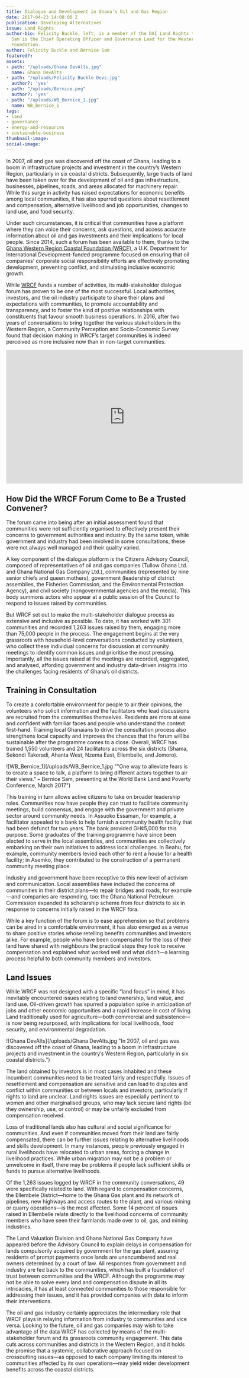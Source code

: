 ```yaml
---
title: Dialogue and Development in Ghana’s Oil and Gas Region
date: 2017-04-23 14:08:00 Z
publication: Developing Alternatives
issue: Land Rights
author-bio: Felicity Buckle, left, is a member of the DAI Land Rights team and Bernice
  Sam is the Chief Operating Officer and Governance Lead for the Western Region Coastal
  Foundation.
author: Felicity Buckle and Bernice Sam
featured?: 
assets:
- path: "/uploads/Ghana DevAlts.jpg"
  name: Ghana DevAlts
- path: "/uploads/Felicity Buckle Devs.jpg"
  author?: 'yes'
- path: "/uploads/Bernice.png"
  author?: 'yes'
- path: "/uploads/WB_Bernice_1.jpg"
  name: WB_Bernice_1
tags:
- land
- governance
- energy-and-resources
- sustainable-business
thumbnail-image:
social-image:
---
```


In 2007, oil and gas was discovered off the coast of Ghana, leading to a boom in infrastructure projects and investment in the country’s Western Region, particularly in six coastal districts. Subsequently, large tracts of land have been taken over for the development of oil and gas infrastructure, businesses, pipelines, roads, and areas allocated for machinery repair. While this surge in activity has raised expectations for economic benefits among local communities, it has also spurred questions about resettlement and compensation, alternative livelihood and job opportunities, changes to land use, and food security. 



Under such circumstances, it is critical that communities have a platform where they can voice their concerns, ask questions, and access accurate information about oil and gas investments and their implications for local people. Since 2014, such a forum has been available to them, thanks to the [Ghana Western Region Coastal Foundation (WRCF)](https://www.dai.com/our-work/projects/ghana-western-region-coastal-foundation-wcrf), a U.K. Department for International Development-funded programme focused on ensuring that oil companies’ corporate social responsibility efforts are effectively promoting development, preventing conflict, and stimulating inclusive economic growth. 

While [WRCF](http://wrcfghana.org/) funds a number of activities, its multi-stakeholder dialogue forum has proven to be one of the most successful. Local authorities, investors, and the oil industry participate to share their plans and expectations with communities, to promote accountability and transparency, and to foster the kind of positive relationships with constituents that favour smooth business operations. In 2016, after two years of conversations to bring together the various stakeholders in the Western Region, a Community Perception and Socio-Economic Survey found that decision making in WRCF’s target communities is indeed perceived as more inclusive now than in non-target communities.

<iframe src="https://player.vimeo.com/video/211697297" width="640" height="360" frameborder="0" webkitallowfullscreen mozallowfullscreen allowfullscreen></iframe>

## How Did the WRCF Forum Come to Be a Trusted Convener?
The forum came into being after an initial assessment found that communities were not sufficiently organised to effectively present their concerns to government authorities and industry. By the same token, while government and industry had been involved in some consultations, these were not always well managed and their quality varied. 

A key component of the dialogue platform is the Citizens Advisory Council, composed of representatives of oil and gas companies (Tullow Ghana Ltd. and Ghana National Gas Company Ltd.), communities (represented by nine senior chiefs and queen mothers), government (leadership of district assemblies, the Fisheries Commission, and the Environmental Protection Agency), and civil society (nongovernmental agencies and the media). This body summons actors who appear at a public session of the Council to respond to issues raised by communities. 

But WRCF set out to make the multi-stakeholder dialogue process as extensive and inclusive as possible. To date, it has worked with 301 communities and recorded 1,263 issues raised by them, engaging more than 75,000 people in the process. The engagement begins at the very grassroots with household-level conversations conducted by volunteers, who collect these individual concerns for discussion at community meetings to identify common issues and prioritise the most pressing. Importantly, all the issues raised at the meetings are recorded, aggregated, and analysed, affording government and industry data-driven insights into the challenges facing residents of Ghana’s oil districts.

## Training in Consultation
To create a comfortable environment for people to air their opinions, the volunteers who solicit information and the facilitators who lead discussions are recruited from the communities themselves. Residents are more at ease and confident with familiar faces and people who understand the context first-hand. Training local Ghanaians to drive the consultation process also strengthens local capacity and improves the chances that the forum will be sustainable after the programme comes to a close. Overall, WRCF has trained 1,550 volunteers and 24 facilitators across the six districts (Shama, Sekondi Takoradi, Ahanta West, Nzema East, Ellembelle, and Jomoro). 

![WB_Bernice_1](/uploads/WB_Bernice_1.jpg ""One way to alleviate fears is to create a space to talk, a platform to bring different actors together to air their views." – Bernice Sam, presenting at the World Bank Land and Poverty Conference, March 2017") 

This training in turn allows active citizens to take on broader leadership roles. Communities now have people they can trust to facilitate community meetings, build consensus, and engage with the government and private sector around community needs. In Assuoko Essaman, for example, a facilitator appealed to a bank to help furnish a community health facility that had been defunct for two years. The bank provided GH¢5,000 for this purpose. 
Some graduates of the training programme have since been elected to serve in the local assemblies, and communities are collectively embarking on their own initiatives to address local challenges. In Beahu, for example, community members levied each other to rent a house for a health facility; in Asemko, they contributed to the construction of a permanent community meeting place. 

Industry and government have been receptive to this new level of activism and communication. Local assemblies have included the concerns of communities in their district plans—to repair bridges and roads, for example—and companies are responding, too: the Ghana National Petroleum Commission expanded its scholarship scheme from four districts to six in response to concerns initially raised in the WRCF fora.

While a key function of the forum is to ease apprehension so that problems can be aired in a comfortable environment, it has also emerged as a venue to share positive stories whose retelling benefits communities and investors alike. For example, people who have been compensated for the loss of their land have shared with neighbours the practical steps they took to receive compensation and explained what worked well and what didn’t—a learning process helpful to both community members and investors. 

## Land Issues

While WRCF was not designed with a specific “land focus” in mind, it has inevitably encountered issues relating to land ownership, land value, and land use. Oil-driven growth has spurred a population spike in anticipation of jobs and other economic opportunities and a rapid increase in cost of living. Land traditionally used for agriculture—both commercial and subsistence—is now being repurposed, with implications for local livelihoods, food security, and environmental degradation. 

![Ghana DevAlts](/uploads/Ghana DevAlts.jpg "In 2007, oil and gas was discovered off the coast of Ghana, leading to a boom in infrastructure projects and investment in the country’s Western Region, particularly in six coastal districts.") 

The land obtained by investors is in most cases inhabited and these incumbent communities need to be treated fairly and respectfully. Issues of resettlement and compensation are sensitive and can lead to disputes and conflict within communities or between locals and investors, particularly if rights to land are unclear. Land rights issues are especially pertinent to women and other marginalised groups, who may lack secure land rights (be they ownership, use, or control) or may be unfairly excluded from compensation received. 

Loss of traditional lands also has cultural and social significance for communities. And even if communities moved from their land are fairly compensated, there can be further issues relating to alternative livelihoods and skills development. In many instances, people previously engaged in rural livelihoods have relocated to urban areas, forcing a change in livelihood practices. While urban migration may not be a problem or unwelcome in itself, there may be problems if people lack sufficient skills or funds to pursue alternative livelihoods. 

Of the 1,263 issues logged by WRCF in the community conversations, 49 were specifically related to land. With regard to compensation concerns, the Ellembele District—home to the Ghana Gas plant and its network of pipelines, new highways and access routes to the plant, and various mining or quarry operations—is the most affected. Some 14 percent of issues raised in Ellembelle relate directly to the livelihood concerns of community members who have seen their farmlands made over to oil, gas, and mining industries.

The Land Valuation Division and Ghana National Gas Company have appeared before the Advisory Council to explain delays in compensation for lands compulsorily acquired by government for the gas plant, assuring residents of prompt payments once lands are unencumbered and real owners determined by a court of law. All responses from government and industry are fed back to the communities, which has built a foundation of trust between communities and the WRCF. Although the programme may not be able to solve every land and compensation dispute in all its intricacies, it has at least connected communities to those responsible for addressing their issues, and it has provided companies with data to inform their interventions. 

The oil and gas industry certainly appreciates the intermediary role that WRCF plays in relaying information from industry to communities and vice versa. Looking to the future, oil and gas companies may wish to take advantage of the data WRCF has collected by means of the multi-stakeholder forum and its grassroots community engagement. This data cuts across communities and districts in the Western Region, and it holds the promise that a systemic, collaborative approach focused on crosscutting issues—as opposed to each company limiting its interest to communities affected by its own operations—may yield wider development benefits across the coastal districts.
